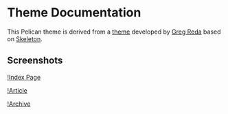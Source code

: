 # Theme Documentation

This Pelican theme is derived from a [theme](https://github.com/gjreda/gregreda.com/tree/master/theme/simply) developed by [Greg Reda](http://www.gregreda.com) based on [Skeleton](http://www.getskeleton.com).

## Screenshots

[!Index Page](theme/screenshots/index.png?raw=true)

[!Article](theme/screenshots/article.png?raw=true)

[!Archive](theme/screenshots/archive.png?raw=true)
